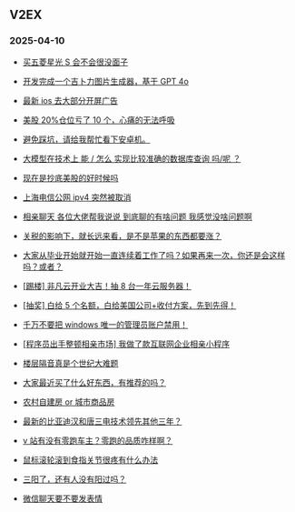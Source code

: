 ## V2EX 
### 2025-04-10

+ [买五菱星光 S 会不会很没面子](https://www.v2ex.com/t/1124229)

+ [开发完成一个吉卜力图片生成器，基于 GPT 4o](https://www.v2ex.com/t/1124154)

+ [最新 ios 去大部分开屏广告](https://www.v2ex.com/t/1124220)

+ [美股 20%仓位亏了 10 个，心痛的无法呼吸](https://www.v2ex.com/t/1124192)

+ [避免踩坑，请给我帮忙看下安卓机。](https://www.v2ex.com/t/1124188)

+ [大模型在技术上 能 / 怎么 实现比较准确的数据库查询 吗/呢 ？](https://www.v2ex.com/t/1124121)

+ [现在是抄底美股的好时候吗](https://www.v2ex.com/t/1124146)

+ [上海电信公网 ipv4 突然被取消](https://www.v2ex.com/t/1124170)

+ [相亲聊天 各位大佬帮我说说 到底聊的有啥问题 我感觉没啥问题啊](https://www.v2ex.com/t/1124356)

+ [关税的影响下，就长远来看，是不是苹果的东西都要涨？](https://www.v2ex.com/t/1124172)

+ [大家从毕业开始就开始一直连续着工作了吗？如果再来一次，你还是会这样吗？或者？](https://www.v2ex.com/t/1124285)

+ [[踢楼] 非凡云开业大吉！抽 8 台一年云服务器！](https://www.v2ex.com/t/1124374)

+ [[抽奖] 白给 5 个名额，白给美国公司+收付方案，先到先得！](https://www.v2ex.com/t/1124288)

+ [千万不要把 windows 唯一的管理员账户禁用！](https://www.v2ex.com/t/1124358)

+ [[程序员出手整顿相亲市场] 我做了款互联网企业相亲小程序](https://www.v2ex.com/t/1124219)

+ [楼层隔音真是个世纪大难题](https://www.v2ex.com/t/1124222)

+ [大家最近买了什么好东西，有推荐的吗？](https://www.v2ex.com/t/1124376)

+ [农村自建房 or 城市商品房](https://www.v2ex.com/t/1124425)

+ [最新的比亚迪汉和唐三电技术领先其他三年？](https://www.v2ex.com/t/1124357)

+ [v 站有没有零跑车主？零跑的品质咋样啊？](https://www.v2ex.com/t/1124352)

+ [鼠标滚轮滚到食指关节很疼有什么办法](https://www.v2ex.com/t/1124394)

+ [三阳了，还有人没有阳过吗？](https://www.v2ex.com/t/1124319)

+ [微信聊天要不要发表情](https://www.v2ex.com/t/1124423)

